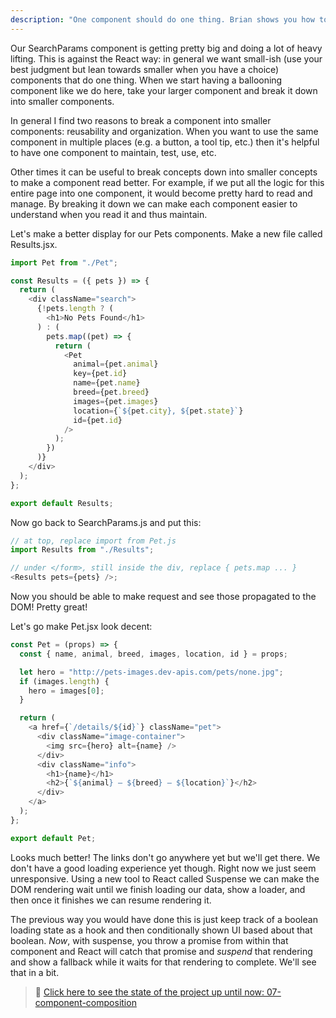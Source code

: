 ```yaml
---
description: "One component should do one thing. Brian shows you how to break down bigger components into smaller components."
---
```


Our SearchParams component is getting pretty big and doing a lot of heavy lifting. This is against the React way: in general we want small-ish (use your best judgment but lean towards smaller when you have a choice) components that do one thing. When we start having a ballooning component like we do here, take your larger component and break it down into smaller components.

In general I find two reasons to break a component into smaller components: reusability and organization. When you want to use the same component in multiple places (e.g. a button, a tool tip, etc.) then it's helpful to have one component to maintain, test, use, etc.

Other times it can be useful to break concepts down into smaller concepts to make a component read better. For example, if we put all the logic for this entire page into one component, it would become pretty hard to read and manage. By breaking it down we can make each component easier to understand when you read it and thus maintain.

Let's make a better display for our Pets components. Make a new file called Results.jsx.

```javascript
import Pet from "./Pet";

const Results = ({ pets }) => {
  return (
    <div className="search">
      {!pets.length ? (
        <h1>No Pets Found</h1>
      ) : (
        pets.map((pet) => {
          return (
            <Pet
              animal={pet.animal}
              key={pet.id}
              name={pet.name}
              breed={pet.breed}
              images={pet.images}
              location={`${pet.city}, ${pet.state}`}
              id={pet.id}
            />
          );
        })
      )}
    </div>
  );
};

export default Results;
```

Now go back to SearchParams.js and put this:

```javascript
// at top, replace import from Pet.js
import Results from "./Results";

// under </form>, still inside the div, replace { pets.map ... }
<Results pets={pets} />;
```

Now you should be able to make request and see those propagated to the DOM! Pretty great!

Let's go make Pet.jsx look decent:

```javascript
const Pet = (props) => {
  const { name, animal, breed, images, location, id } = props;

  let hero = "http://pets-images.dev-apis.com/pets/none.jpg";
  if (images.length) {
    hero = images[0];
  }

  return (
    <a href={`/details/${id}`} className="pet">
      <div className="image-container">
        <img src={hero} alt={name} />
      </div>
      <div className="info">
        <h1>{name}</h1>
        <h2>{`${animal} — ${breed} — ${location}`}</h2>
      </div>
    </a>
  );
};

export default Pet;
```

Looks much better! The links don't go anywhere yet but we'll get there. We don't have a good loading experience yet though. Right now we just seem unresponsive. Using a new tool to React called Suspense we can make the DOM rendering wait until we finish loading our data, show a loader, and then once it finishes we can resume rendering it.

The previous way you would have done this is just keep track of a boolean loading state as a hook and then conditionally shown UI based about that boolean. _Now_, with suspense, you throw a promise from within that component and React will catch that promise and _suspend_ that rendering and show a fallback while it waits for that rendering to complete. We'll see that in a bit.

> 🏁 [Click here to see the state of the project up until now: 07-component-composition][step]

[step]: https://github.com/btholt/citr-v8-project/tree/master/07-component-composition
